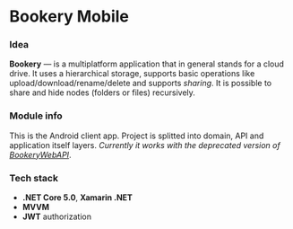 # Bookery Mobile

### Idea

**Bookery** &mdash; is a multiplatform application that in general stands for a cloud drive. It uses a hierarchical storage, supports basic operations like upload/download/rename/delete and supports *sharing*. It is possible to share and hide nodes (folders or files) recursively.

### Module info

This is the Android client app. Project is splitted into domain, API and application itself layers. 
*Currently it works with the deprecated version of [BookeryWebAPI](https://github.com/VengerAndrey/BookeryWebApi)*.

### Tech stack

- **.NET Core 5.0**, **Xamarin .NET**
- **MVVM**
- **JWT** authorization
